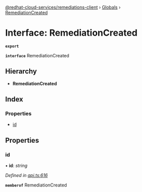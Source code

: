 [@redhat-cloud-services/remediations-client](../README.md) › [Globals](../globals.md) › [RemediationCreated](remediationcreated.md)

# Interface: RemediationCreated

**`export`** 

**`interface`** RemediationCreated

## Hierarchy

* **RemediationCreated**

## Index

### Properties

* [id](remediationcreated.md#id)

## Properties

###  id

• **id**: *string*

*Defined in [api.ts:616](https://github.com/fhlavac/javascript-clients/blob/master/packages/remediations/api.ts#L616)*

**`memberof`** RemediationCreated
